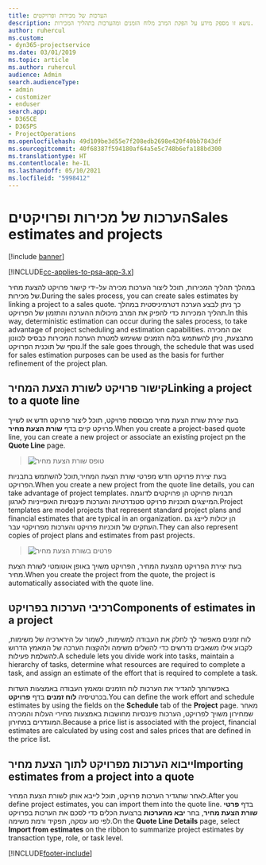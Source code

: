 ```yaml
---
title: הערכות של מכירות ופרויקטים
description: נושא זו מספק מידע על הפקת המרב מלוח הזמנים ומהערכות בתהליך המכירות.
author: ruhercul
ms.custom:
- dyn365-projectservice
ms.date: 03/01/2019
ms.topic: article
ms.author: ruhercul
audience: Admin
search.audienceType:
- admin
- customizer
- enduser
search.app:
- D365CE
- D365PS
- ProjectOperations
ms.openlocfilehash: 49d109be3d55e7f208edb2698e420f40bb7843df
ms.sourcegitcommit: 40f68387f594180af64a5e5c748b6efa188bd300
ms.translationtype: HT
ms.contentlocale: he-IL
ms.lasthandoff: 05/10/2021
ms.locfileid: "5998412"
---
```

# <a name="sales-estimates-and-projects"></a><span data-ttu-id="0e970-103">הערכות של מכירות ופרויקטים</span><span class="sxs-lookup"><span data-stu-id="0e970-103">Sales estimates and projects</span></span>

[!include [banner](../includes/psa-now-project-operations.md)]

[!INCLUDE[cc-applies-to-psa-app-3.x](../includes/cc-applies-to-psa-app-3x.md)]

<span data-ttu-id="0e970-104">במהלך תהליך המכירות, תוכל ליצור הערכות מכירה על-ידי קישור פרויקט להצעת מחיר של מכירות.</span><span class="sxs-lookup"><span data-stu-id="0e970-104">During the sales process, you can create sales estimates by linking a project to a sales quote.</span></span> <span data-ttu-id="0e970-105">כך ניתן לבצע הערכה דטרמיניסטית במהלך תהליך המכירות כדי להפיק את המרב מיכולות ההערכה והתזמון של הפרויקט.</span><span class="sxs-lookup"><span data-stu-id="0e970-105">In this way, deterministic estimation can occur during the sales process, to take advantage of project scheduling and estimation capabilities.</span></span> <span data-ttu-id="0e970-106">אם המכירה מתבצעת, ניתן להשתמש בלוח הזמנים ששימש למטרת הערכת המכירות כבסיס לכוונון נוסף של תוכנית הפרויקט.</span><span class="sxs-lookup"><span data-stu-id="0e970-106">If the sale goes through, the schedule that was used for sales estimation purposes can be used as the basis for further refinement of the project plan.</span></span>

## <a name="linking-a-project-to-a-quote-line"></a><span data-ttu-id="0e970-107">קישור פרויקט לשורת הצעת המחיר</span><span class="sxs-lookup"><span data-stu-id="0e970-107">Linking a project to a quote line</span></span>

<span data-ttu-id="0e970-108">בעת יצירת שורת הצעת מחיר מבוססת פרויקט, תוכל ליצור פרויקט חדש או לשייך פרויקט קיים בדף **שורת הצעת מחיר**.</span><span class="sxs-lookup"><span data-stu-id="0e970-108">When you create a project-based quote line, you can create a new project or associate an existing project pn the **Quote Line** page.</span></span> 

> ![טופס שורת הצעת מחיר](media/project-8.png)
 
<span data-ttu-id="0e970-110">בעת יצירת פרויקט חדש מפרטי שורת הצעת המחיר,תוכל להשתמש בתבניות הפרויקט.</span><span class="sxs-lookup"><span data-stu-id="0e970-110">When you create a new project from the quote line details, you can take advantage of project templates.</span></span> <span data-ttu-id="0e970-111">תבניות פרויקט הן פרויקטים לדוגמה המייצגים תוכניות פרויקט סטנדרטיות והערכות פיננסיות האופייניות לארגון.</span><span class="sxs-lookup"><span data-stu-id="0e970-111">Project templates are model projects that represent standard project plans and financial estimates that are typical in an organization.</span></span> <span data-ttu-id="0e970-112">הן יכולות לייצג גם העתקים של תוכניות פרויקט והערכות מפרויקטי עבר.</span><span class="sxs-lookup"><span data-stu-id="0e970-112">They can also represent copies of project plans and estimates from past projects.</span></span>

> ![פרטים בשורת הצעת מחיר](media/project-9.png)
  
<span data-ttu-id="0e970-114">בעת יצירת הפרויקט מהצעת המחיר, הפרויקט משויך באופן אוטומטי לשורת הצעת מחיר.</span><span class="sxs-lookup"><span data-stu-id="0e970-114">When you create the project from the quote, the project is automatically associated with the quote line.</span></span>

## <a name="components-of-estimates-in-a-project"></a><span data-ttu-id="0e970-115">רכיבי הערכות בפרויקט</span><span class="sxs-lookup"><span data-stu-id="0e970-115">Components of estimates in a project</span></span>

<span data-ttu-id="0e970-116">לוח זמנים מאפשר לך לחלק את העבודה למשימות, לשמור על הירארכיה של משימות, לקבוע אילו משאבים נדרשים כדי להשלים משימה ולהקצות הערכה של המאמץ הדרוש להשלמת פעילות.</span><span class="sxs-lookup"><span data-stu-id="0e970-116">A schedule lets you divide work into tasks, maintain a hierarchy of tasks, determine what resources are required to complete a task, and assign an estimate of the effort that is required to complete a task.</span></span>

<span data-ttu-id="0e970-117">באפשרותך להגדיר את הערכות לוח הזמנים ומאמץ העבודה באמצעות השדות בכרטיסיה **לוח זמנים** בדף **פרויקט**.</span><span class="sxs-lookup"><span data-stu-id="0e970-117">You can define the work effort and schedule estimates by using the fields on the **Schedule** tab of the **Project** page.</span></span> <span data-ttu-id="0e970-118">מאחר שמחירון משויך לפרויקט, הערכות פיננסיות מחושבות באמצעות מחירי העלות והמכירה המוגדרים במחירון.</span><span class="sxs-lookup"><span data-stu-id="0e970-118">Because a price list is associated with the project, financial estimates are calculated by using cost and sales prices that are defined in the price list.</span></span>

## <a name="importing-estimates-from-a-project-into-a-quote"></a><span data-ttu-id="0e970-119">ייבוא הערכות מפרויקט לתוך הצעת מחיר</span><span class="sxs-lookup"><span data-stu-id="0e970-119">Importing estimates from a project into a quote</span></span>

<span data-ttu-id="0e970-120">לאחר שתגדיר הערכות פרויקט, תוכל לייבא אותן לשורת הצעת המחיר.</span><span class="sxs-lookup"><span data-stu-id="0e970-120">After you define project estimates, you can import them into the quote line.</span></span> <span data-ttu-id="0e970-121">בדף **פרטי שורת הצעת מחיר**, בחר **יבא מהערכות** ברצועת הכלים כדי לסכם את הערכות בפרויקט לפי סוג עסקה, תפקיד ורמת משימה.</span><span class="sxs-lookup"><span data-stu-id="0e970-121">On the **Quote Line Details** page, select **Import from estimates** on the ribbon to summarize project estimates by transaction type, role, or task level.</span></span>


[!INCLUDE[footer-include](../includes/footer-banner.md)]